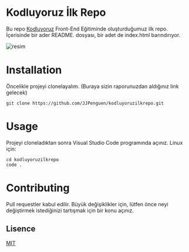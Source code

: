 
# Kodluyoruz İlk Repo
Bu repo [Kodluyoruz](https://kodluyoruz.org) Front-End Eğitiminde oluşturduğumuz ilk repo. İçerisinde bir ader README. dosyası, bir adet de index.html barındırıyor.

![resim](https://github.com/JJPenguen/kodluyoruzilkrepo/snip.JPG)

# Installation
Öncelikle projeyi clonelayalım. (Buraya sizin raporunuzdan aldığınız link gelecek)

```
git clone https://github.com/JJPenguen/kodluyoruzilkrepo.git
```

# Usage

Projeyi cloneladıktan sonra Visual Studio Code programında açınız.
Linux için:
```
cd kodluyoruzilkrepo
code .
```

# Contributing
Pull requestler kabul edilir. Büyük değişiklikler için, lütfen önce neyi değiştirmek istediğinizi tartışmak için bir konu açınız.

## Lisence
[MIT](https://choosealicense.com/licenses/mit/)